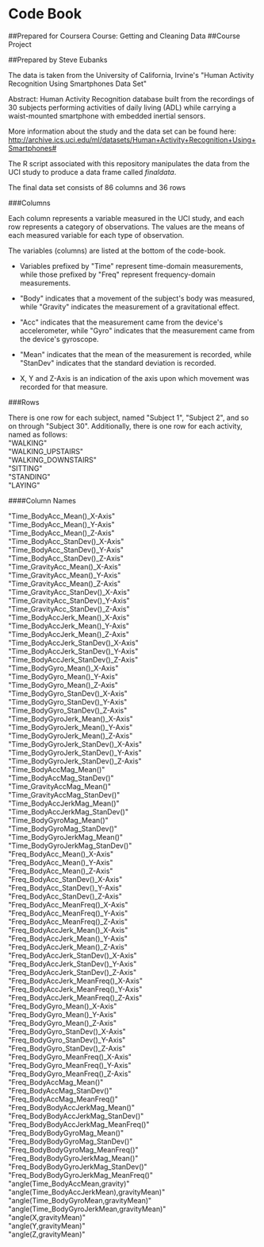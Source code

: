 # Code Book

##Prepared for Coursera Course: Getting and Cleaning Data
##Course Project

##Prepared by Steve Eubanks

The data is taken from the University of California, Irvine's "Human Activity Recognition Using Smartphones 
Data Set"

Abstract: Human Activity Recognition database built from the recordings of 30 subjects performing activities 
of daily living (ADL) while carrying a waist-mounted smartphone with embedded inertial sensors.

More information about the study and the data set can be found here: 
http://archive.ics.uci.edu/ml/datasets/Human+Activity+Recognition+Using+Smartphones#

The R script associated with this repository manipulates the data from the UCI study to produce a data frame
called *finaldata*.

The final data set consists of 86 columns and 36 rows

###Columns

Each column represents a variable measured in the UCI study, and each row represents a category of observations.
The values are the means of each measured variable for each type of observation.

The variables (columns) are listed at the bottom of the code-book.

* Variables prefixed by "Time" represent time-domain measurements, while those prefixed by "Freq" represent 
frequency-domain measurements.

* "Body" indicates that a movement of the subject's body was measured, while "Gravity" indicates the measurement
of a gravitational effect.

* "Acc" indicates that the measurement came from the device's accelerometer, while "Gyro" indicates that the 
measurement came from the device's gyroscope.

* "Mean" indicates that the mean of the measurement is recorded, while "StanDev" indicates that the standard
deviation is recorded.

* X, Y and Z-Axis is an indication of the axis upon which movement was recorded for that measure.

###Rows

There is one row for each subject, named "Subject 1", "Subject 2", and so on through "Subject 30".
Additionally, there is one row for each activity, named as follows:  
  "WALKING"  
  "WALKING_UPSTAIRS"  
  "WALKING_DOWNSTAIRS"  
  "SITTING"  
  "STANDING"  
  "LAYING"  
  

####Column Names

"Time_BodyAcc_Mean()_X-Axis"  
"Time_BodyAcc_Mean()_Y-Axis"              
"Time_BodyAcc_Mean()_Z-Axis"  
"Time_BodyAcc_StanDev()_X-Axis"           
"Time_BodyAcc_StanDev()_Y-Axis"  
"Time_BodyAcc_StanDev()_Z-Axis"           
"Time_GravityAcc_Mean()_X-Axis"  
"Time_GravityAcc_Mean()_Y-Axis"           
"Time_GravityAcc_Mean()_Z-Axis"  
"Time_GravityAcc_StanDev()_X-Axis"        
"Time_GravityAcc_StanDev()_Y-Axis"  
"Time_GravityAcc_StanDev()_Z-Axis"        
"Time_BodyAccJerk_Mean()_X-Axis"  
"Time_BodyAccJerk_Mean()_Y-Axis"          
"Time_BodyAccJerk_Mean()_Z-Axis"  
"Time_BodyAccJerk_StanDev()_X-Axis"       
"Time_BodyAccJerk_StanDev()_Y-Axis"  
"Time_BodyAccJerk_StanDev()_Z-Axis"       
"Time_BodyGyro_Mean()_X-Axis"  
"Time_BodyGyro_Mean()_Y-Axis"             
"Time_BodyGyro_Mean()_Z-Axis"  
"Time_BodyGyro_StanDev()_X-Axis"          
"Time_BodyGyro_StanDev()_Y-Axis"  
"Time_BodyGyro_StanDev()_Z-Axis"          
"Time_BodyGyroJerk_Mean()_X-Axis"  
"Time_BodyGyroJerk_Mean()_Y-Axis"         
"Time_BodyGyroJerk_Mean()_Z-Axis"  
"Time_BodyGyroJerk_StanDev()_X-Axis"      
"Time_BodyGyroJerk_StanDev()_Y-Axis"  
"Time_BodyGyroJerk_StanDev()_Z-Axis"      
"Time_BodyAccMag_Mean()"  
"Time_BodyAccMag_StanDev()"               
"Time_GravityAccMag_Mean()"  
"Time_GravityAccMag_StanDev()"            
"Time_BodyAccJerkMag_Mean()"  
"Time_BodyAccJerkMag_StanDev()"           
"Time_BodyGyroMag_Mean()"  
"Time_BodyGyroMag_StanDev()"              
"Time_BodyGyroJerkMag_Mean()"  
"Time_BodyGyroJerkMag_StanDev()"          
"Freq_BodyAcc_Mean()_X-Axis"  
"Freq_BodyAcc_Mean()_Y-Axis"              
"Freq_BodyAcc_Mean()_Z-Axis"  
"Freq_BodyAcc_StanDev()_X-Axis"           
"Freq_BodyAcc_StanDev()_Y-Axis"  
"Freq_BodyAcc_StanDev()_Z-Axis"           
"Freq_BodyAcc_MeanFreq()_X-Axis"  
"Freq_BodyAcc_MeanFreq()_Y-Axis"          
"Freq_BodyAcc_MeanFreq()_Z-Axis"  
"Freq_BodyAccJerk_Mean()_X-Axis"          
"Freq_BodyAccJerk_Mean()_Y-Axis"  
"Freq_BodyAccJerk_Mean()_Z-Axis"          
"Freq_BodyAccJerk_StanDev()_X-Axis"  
"Freq_BodyAccJerk_StanDev()_Y-Axis"       
"Freq_BodyAccJerk_StanDev()_Z-Axis"  
"Freq_BodyAccJerk_MeanFreq()_X-Axis"      
"Freq_BodyAccJerk_MeanFreq()_Y-Axis"  
"Freq_BodyAccJerk_MeanFreq()_Z-Axis"      
"Freq_BodyGyro_Mean()_X-Axis"  
"Freq_BodyGyro_Mean()_Y-Axis"             
"Freq_BodyGyro_Mean()_Z-Axis"  
"Freq_BodyGyro_StanDev()_X-Axis"          
"Freq_BodyGyro_StanDev()_Y-Axis"  
"Freq_BodyGyro_StanDev()_Z-Axis"          
"Freq_BodyGyro_MeanFreq()_X-Axis"  
"Freq_BodyGyro_MeanFreq()_Y-Axis"         
"Freq_BodyGyro_MeanFreq()_Z-Axis"  
"Freq_BodyAccMag_Mean()"                  
"Freq_BodyAccMag_StanDev()"  
"Freq_BodyAccMag_MeanFreq()"              
"Freq_BodyBodyAccJerkMag_Mean()"  
"Freq_BodyBodyAccJerkMag_StanDev()"       
"Freq_BodyBodyAccJerkMag_MeanFreq()"  
"Freq_BodyBodyGyroMag_Mean()"             
"Freq_BodyBodyGyroMag_StanDev()"  
"Freq_BodyBodyGyroMag_MeanFreq()"         
"Freq_BodyBodyGyroJerkMag_Mean()"  
"Freq_BodyBodyGyroJerkMag_StanDev()"      
"Freq_BodyBodyGyroJerkMag_MeanFreq()"  
"angle(Time_BodyAccMean,gravity)"         
"angle(Time_BodyAccJerkMean),gravityMean)"  
"angle(Time_BodyGyroMean,gravityMean)"    
"angle(Time_BodyGyroJerkMean,gravityMean)"  
"angle(X,gravityMean)"                    
"angle(Y,gravityMean)"  
"angle(Z,gravityMean)" 
